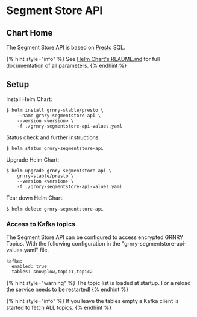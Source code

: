 # Segment Store API

## Chart Home

The Segment Store API is based on [Presto SQL](https://prestosql.github.io/docs.prestosql.io/339/).

{% hint style="info" %}
See [Helm Chart's README.md](https://github.com/syncier/grnry-presto-access-control/tree/master/helm) for full documentation of all parameters.
{% endhint %}

## Setup

Install Helm Chart:

```
$ helm install grnry-stable/presto \
    --name grnry-segmentstore-api \
    --version <version> \
    -f ./grnry-segmentstore-api-values.yaml
```

Status check and further instructions:

```text
$ helm status grnry-segmentstore-api
```

Upgrade Helm Chart: 

```text
$ helm upgrade grnry-segmentstore-api \
    grnry-stable/presto \
    --version <version> \
    -f ./grnry-segmentstore-api-values.yaml
```

Tear down Helm Chart:

```text
$ helm delete grnry-segmentstore-api
```

### Access to Kafka topics

The Segment Store API can be configured to access encrypted GRNRY Topics. With the following configuration in the "grnry-segmentstore-api-values.yaml" file.

```text
kafka:
  enabled: true
  tables: snowplow,topic1,topic2
```

{% hint style="warning" %}
The topic list is loaded at startup. For a reload the service needs to be restarted!
{% endhint %}

{% hint style="info" %}
If you leave the tables empty a Kafka client is started to fetch ALL topics.
{% endhint %}

